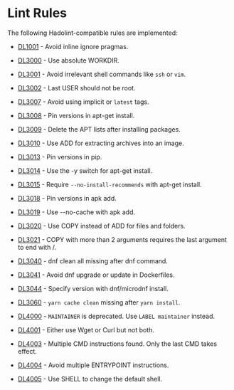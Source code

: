 # Lint Rules

The following Hadolint-compatible rules are implemented:

- [DL1001](DL1001.md) - Avoid inline ignore pragmas.

- [DL3000](DL3000.md) - Use absolute WORKDIR.
- [DL3001](DL3001.md) - Avoid irrelevant shell commands like `ssh` or `vim`.
- [DL3002](DL3002.md) - Last USER should not be root.
- [DL3007](DL3007.md) - Avoid using implicit or `latest` tags.
- [DL3008](DL3008.md) - Pin versions in apt-get install.
- [DL3009](DL3009.md) - Delete the APT lists after installing packages.

- [DL3010](DL3010.md) - Use ADD for extracting archives into an image.
- [DL3013](DL3013.md) - Pin versions in pip.
- [DL3014](DL3014.md) - Use the -y switch for apt-get install.
- [DL3015](DL3015.md) - Require `--no-install-recommends` with apt-get install.
- [DL3018](DL3018.md) - Pin versions in apk add.
- [DL3019](DL3019.md) - Use --no-cache with apk add.

- [DL3020](DL3020.md) - Use COPY instead of ADD for files and folders.
- [DL3021](DL3021.md) - COPY with more than 2 arguments requires the last argument to end with /.

- [DL3040](DL3040.md) - dnf clean all missing after dnf command.

- [DL3041](DL3041.md) - Avoid dnf upgrade or update in Dockerfiles.
- [DL3044](DL3044.md) - Specify version with dnf/microdnf install.
- [DL3060](DL3060.md) - `yarn cache clean` missing after `yarn install`.


- [DL4000](DL4000.md) - `MAINTAINER` is deprecated. Use `LABEL maintainer` instead.
- [DL4001](DL4001.md) - Either use Wget or Curl but not both.
- [DL4003](DL4003.md) - Multiple CMD instructions found. Only the last CMD takes effect.
- [DL4004](DL4004.md) - Avoid multiple ENTRYPOINT instructions.
- [DL4005](DL4005.md) - Use SHELL to change the default shell.

